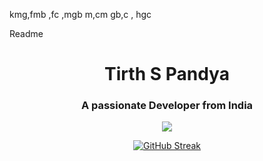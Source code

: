 kmg,fmb ,fc ,mgb m,cm gb,c , hgc

Readme
<h1 align="center">Tirth S Pandya</h1>
<h3 align="center">A passionate Developer from India</h3>

<p align="center">
  <a href="https://skillicons.dev">
    <img src="https://skillicons.dev/icons?i=apple,cpp,c,css,html,git,github,js,typescript,express,mysql,python,notion,vscode" />
  </a>
</p>

<p align="center">
<a href="https://git.io/streak-stats"><img src="https://streak-stats.demolab.com?user=Tirth678" alt="GitHub Streak" /></a>
